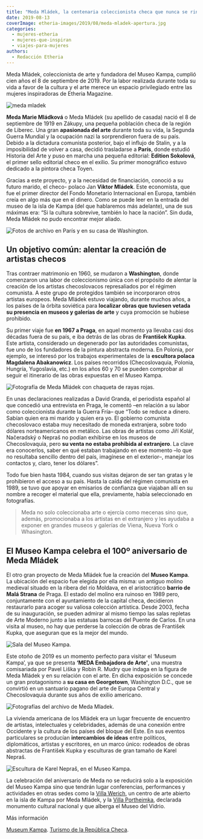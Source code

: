 ```yaml
---
title: "Meda Mládek, la centenaria coleccionista checa que nunca se rindió"
date: 2019-08-13
coverImage: etheria-images/2019/08/meda-mladek-apertura.jpg
categories: 
  - mujeres-etheria
  - mujeres-que-inspiran
  - viajes-para-mujeres
authors: 
  - Redacción Etheria
---
```


Meda Mládek, coleccionista de arte y fundadora del Museo Kampa, cumplió cien años el 8 de septiembre de 2019. Por la labor realizada durante toda su vida a favor de la cultura y el arte merece un espacio privilegiado entre las mujeres inspiradoras de Etheria Magazine.

![meda mladek](etheria-images/2019/08/meda-mladek2.jpg "© Archivo Meda Mládek.")

**Meda Marie Mládková** o Meda Mládek (su apellido de casada) nació el 8 de septiembre 
de 1919 en Zákupy, una pequeña población checa de la región de Liberec. Una gran 
**apasionada del arte** durante toda su vida, la Segunda Guerra Mundial y la ocupación 
nazi la sorprendieron fuera de su país. Debido a la dictadura comunista posterior, bajo 
el influjo de Stalin, y a la imposibilidad de volver a casa, decidió trasladarse a 
**París**, donde estudió Historia del Arte y puso en marcha una pequeña editorial: 
**Edition Sokolová**, el primer sello editorial checo en el exilio. Su primer 
monográfico estuvo dedicado a la pintora checa Toyen. 

Gracias a este proyecto, y a la necesidad de financiación, conoció a su futuro marido, 
el checo- polaco Jan **Viktor Mládek**. Este economista, que fue el primer director del 
Fondo Monetario Internacional en Europa, también creía en algo más que en el dinero. 
Como se puede leer en la entrada del museo de la isla de Kampa (del que hablaremos más 
adelante), una de sus máximas era: “Si la cultura sobrevive, también lo hace la nación”. 
Sin duda, Meda Mládek no pudo encontrar mejor aliado. 

![Fotos de archivo en París y en su casa de Washington.](etheria-images/2019/08/Meda-Mladek-Paris-whasington.jpg "Fotos de archivo en París y en su casa de Washington.")

## Un objetivo común: alentar la creación de artistas checos

Tras contraer matrimonio en 1960, se mudaron a **Washington**, donde comenzaron una 
labor de coleccionismo única con el propósito de alentar la creación de los artistas 
checoslovacos represaliados por el régimen comunista. A este grupo de protegidos también 
se incorporaron otros artistas europeos. Meda Mládek estuvo viajando, durante muchos 
años, a los países de la órbita soviética para **localizar obras que tuviesen vetada su 
presencia en museos y galerías de arte** y cuya promoción se hubiese prohibido. 

Su primer viaje fue **en 1967 a Praga**, en aquel momento ya llevaba casi dos décadas 
fuera de su país, e iba detrás de las obras de **František Kupka**. Este artista, 
considerado un degenerado por las autoridades comunistas, fue uno de los fundadores de 
la pintura abstracta moderna. En Polonia, por ejemplo, se interesó por los trabajos 
experimentales de la **escultora polaca Magdalena Abakanowicz**. Los países recorridos 
(Checoslovaquia, Polonia, Hungría, Yugoslavia, etc.) en los años 60 y 70 se pueden 
comprobar al seguir el itinerario de las obras expuestas en el Museo Kampa. 

![Fotografía de Meda Mládek con chaqueta de rayas rojas.](etheria-images/2019/08/meda-mladek.jpg "© Archivo Meda Mládek.")

En unas declaraciones realizadas a David Granda, el periodista español al que concedió 
una entrevista en Praga, le comentó –en relación a su labor como coleccionista durante 
la Guerra Fría– que “Todo se reduce a dinero. Sabían quien era mi marido y quien era yo. 
El gobierno comunista checoslovaco estaba muy necesitado de moneda extranjera, sobre 
todo dólares norteamericanos en metálico. Las obras de artistas como Jiří Kolář, 
Načeradský o Nepraš no podían exhibirse en los museos de Checoslovaquia, pero **su venta 
no estaba prohibida al extranjero**. La clave era conocerlos, saber en qué estaban 
trabajando en ese momento –lo que no resultaba sencillo dentro del país, imagínese en el 
exterior–, manejar los contactos y, claro, tener los dólares”. 

Todo fue bien hasta 1984, cuando sus visitas dejaron de ser tan gratas y le prohibieron 
el acceso a su país. Hasta la caída del régimen comunista en 1989, se tuvo que apoyar en 
emisarios de confianza que viajaban allí en su nombre a recoger el material que ella, 
previamente, había seleccionado en fotografías. 

> Meda no solo coleccionaba arte o ejercía como mecenas sino que, además, promocionaba a 
> los artistas en el extranjero y les ayudaba a exponer en grandes museos y galerías de 
> Viena, Nueva York o Whasington. 

## El Museo Kampa celebra el 100º aniversario de Meda Mládek

El otro gran proyecto de Meda Mládek fue la creación del **Museo Kampa**. La ubicación 
del espacio fue elegida por ella misma: un antiguo molino medieval situado en la ribera 
del río Moldava, en el aristocrático **barrio de Malá Strana** de Praga. El estado del 
molino era ruinoso en 1989 pero, conjuntamente con el ayuntamiento de la capital checa, 
decidieron restaurarlo para acoger su valiosa colección artística. Desde 2003, fecha de 
su inauguración, se pueden admirar al mismo tiempo las salas repletas de Arte Moderno 
junto a las estatuas barrocas del Puente de Carlos. En una visita al museo, no hay que 
perderse la colección de obras de František Kupka, que aseguran que es la mejor del 
mundo. 

![Sala del Museo Kampa.](etheria-images/2019/08/meda-mladek-Museo-Kampa.jpg "Sala del Museo Kampa.")

Este otoño de 2019 es un momento perfecto para visitar el ‘Museum Kampa’, ya que se 
presenta **‘MEDA Embajadora de Arte'**, una muestra comisariada por Pavel Liška y Robin 
R. Mudry que indaga en la figura de Meda Mládek y en su relación con el arte. En dicha 
exposición se concede un gran protagonismo a **su casa en Georgetown**, Washington D.C., 
que se convirtió en un santuario pagano del arte de Europa Central y Checoslovaquia 
durante sus años de exilio americano. 

![Fotografías del archivo de Meda Mladek.](etheria-images/2019/08/Meda-Mladek-mujer-etheria.jpg "Fotografías del archivo de Meda Mladek.")

La vivienda americana de los Mládek era un lugar frecuente de encuentro de artistas, 
intelectuales y celebridades, además de una conexión entre Occidente y la cultura de los 
países del bloque del Este. En sus eventos particulares se producían **intercambios de 
ideas** entre políticos, diplomáticos, artistas y escritores, en un marco único: 
rodeados de obras abstractas de František Kupka y esculturas de gran tamaño de Karel 
Nepraš. 

![Escultura de Karel Nepraš, en el Museo Kampa.](etheria-images/2019/08/Karel-Nepras-museo-kampa.jpg "Escultura de Karel Nepraš. © Museo Kampa.")

La celebración del aniversario de Meda no se reducirá solo a la exposición del Museo 
Kampa sino que tendrán lugar conferencias, performances y actividades en otras sedes 
como la [Villa Werich](http://www.werichovavila.cz/), un centro de arte abierto en la 
isla de Kampa por Meda Mládek, y la [Villa Portheimka](http://www.museumportheimka.cz), 
declarada monumento cultural nacional y que alberga el Museo del Vidrio. 

Más información 

[Museum Kampa](http://www.museumkampa.cz/en/). [Turismo de la República 
Checa](http://www.czechtourism.com).
